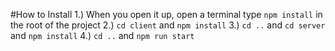 #How to Install
1.) When you open it up, open a terminal type ```npm install``` in the root of the project
2.) ```cd client``` and ```npm install```
3.) ```cd ..``` and ```cd server``` and ```npm install```
4.) ```cd ..``` and ```npm run start``` 
